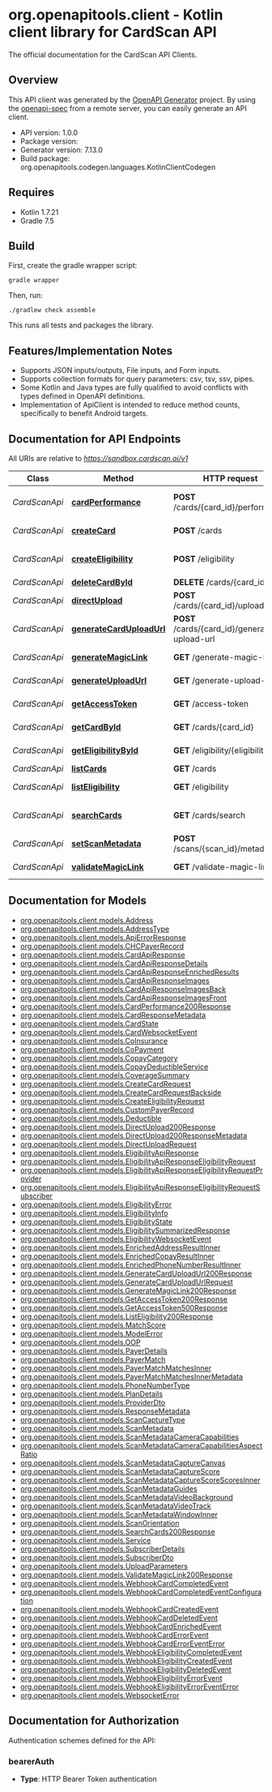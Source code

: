 # org.openapitools.client - Kotlin client library for CardScan API

The official documentation for the CardScan API Clients.

## Overview
This API client was generated by the [OpenAPI Generator](https://openapi-generator.tech) project.  By using the [openapi-spec](https://github.com/OAI/OpenAPI-Specification) from a remote server, you can easily generate an API client.

- API version: 1.0.0
- Package version: 
- Generator version: 7.13.0
- Build package: org.openapitools.codegen.languages.KotlinClientCodegen

## Requires

* Kotlin 1.7.21
* Gradle 7.5

## Build

First, create the gradle wrapper script:

```
gradle wrapper
```

Then, run:

```
./gradlew check assemble
```

This runs all tests and packages the library.

## Features/Implementation Notes

* Supports JSON inputs/outputs, File inputs, and Form inputs.
* Supports collection formats for query parameters: csv, tsv, ssv, pipes.
* Some Kotlin and Java types are fully qualified to avoid conflicts with types defined in OpenAPI definitions.
* Implementation of ApiClient is intended to reduce method counts, specifically to benefit Android targets.

<a id="documentation-for-api-endpoints"></a>
## Documentation for API Endpoints

All URIs are relative to *https://sandbox.cardscan.ai/v1*

| Class | Method | HTTP request | Description |
| ------------ | ------------- | ------------- | ------------- |
| *CardScanApi* | [**cardPerformance**](docs/CardScanApi.md#cardperformance) | **POST** /cards/{card_id}/performance | Card - Send performance data |
| *CardScanApi* | [**createCard**](docs/CardScanApi.md#createcard) | **POST** /cards | Creates a new card |
| *CardScanApi* | [**createEligibility**](docs/CardScanApi.md#createeligibility) | **POST** /eligibility | Create Eligibility Record |
| *CardScanApi* | [**deleteCardById**](docs/CardScanApi.md#deletecardbyid) | **DELETE** /cards/{card_id} | Delete Card |
| *CardScanApi* | [**directUpload**](docs/CardScanApi.md#directupload) | **POST** /cards/{card_id}/upload | Direct Upload |
| *CardScanApi* | [**generateCardUploadUrl**](docs/CardScanApi.md#generatecarduploadurl) | **POST** /cards/{card_id}/generate-upload-url | Card - Generate Upload URL |
| *CardScanApi* | [**generateMagicLink**](docs/CardScanApi.md#generatemagiclink) | **GET** /generate-magic-link | Generate Magic Link |
| *CardScanApi* | [**generateUploadUrl**](docs/CardScanApi.md#generateuploadurl) | **GET** /generate-upload-url | Generate an upload URL |
| *CardScanApi* | [**getAccessToken**](docs/CardScanApi.md#getaccesstoken) | **GET** /access-token | Access Token |
| *CardScanApi* | [**getCardById**](docs/CardScanApi.md#getcardbyid) | **GET** /cards/{card_id} | Get Card by ID |
| *CardScanApi* | [**getEligibilityById**](docs/CardScanApi.md#geteligibilitybyid) | **GET** /eligibility/{eligibility_id} | Get Eligibility |
| *CardScanApi* | [**listCards**](docs/CardScanApi.md#listcards) | **GET** /cards | List Cards |
| *CardScanApi* | [**listEligibility**](docs/CardScanApi.md#listeligibility) | **GET** /eligibility | List Eligibility |
| *CardScanApi* | [**searchCards**](docs/CardScanApi.md#searchcards) | **GET** /cards/search | Search Cards (200) OK |
| *CardScanApi* | [**setScanMetadata**](docs/CardScanApi.md#setscanmetadata) | **POST** /scans/{scan_id}/metadata | Set Scan Metadata |
| *CardScanApi* | [**validateMagicLink**](docs/CardScanApi.md#validatemagiclink) | **GET** /validate-magic-link | Validate Magic Link |


<a id="documentation-for-models"></a>
## Documentation for Models

 - [org.openapitools.client.models.Address](docs/Address.md)
 - [org.openapitools.client.models.AddressType](docs/AddressType.md)
 - [org.openapitools.client.models.ApiErrorResponse](docs/ApiErrorResponse.md)
 - [org.openapitools.client.models.CHCPayerRecord](docs/CHCPayerRecord.md)
 - [org.openapitools.client.models.CardApiResponse](docs/CardApiResponse.md)
 - [org.openapitools.client.models.CardApiResponseDetails](docs/CardApiResponseDetails.md)
 - [org.openapitools.client.models.CardApiResponseEnrichedResults](docs/CardApiResponseEnrichedResults.md)
 - [org.openapitools.client.models.CardApiResponseImages](docs/CardApiResponseImages.md)
 - [org.openapitools.client.models.CardApiResponseImagesBack](docs/CardApiResponseImagesBack.md)
 - [org.openapitools.client.models.CardApiResponseImagesFront](docs/CardApiResponseImagesFront.md)
 - [org.openapitools.client.models.CardPerformance200Response](docs/CardPerformance200Response.md)
 - [org.openapitools.client.models.CardResponseMetadata](docs/CardResponseMetadata.md)
 - [org.openapitools.client.models.CardState](docs/CardState.md)
 - [org.openapitools.client.models.CardWebsocketEvent](docs/CardWebsocketEvent.md)
 - [org.openapitools.client.models.CoInsurance](docs/CoInsurance.md)
 - [org.openapitools.client.models.CoPayment](docs/CoPayment.md)
 - [org.openapitools.client.models.CopayCategory](docs/CopayCategory.md)
 - [org.openapitools.client.models.CopayDeductibleService](docs/CopayDeductibleService.md)
 - [org.openapitools.client.models.CoverageSummary](docs/CoverageSummary.md)
 - [org.openapitools.client.models.CreateCardRequest](docs/CreateCardRequest.md)
 - [org.openapitools.client.models.CreateCardRequestBackside](docs/CreateCardRequestBackside.md)
 - [org.openapitools.client.models.CreateEligibilityRequest](docs/CreateEligibilityRequest.md)
 - [org.openapitools.client.models.CustomPayerRecord](docs/CustomPayerRecord.md)
 - [org.openapitools.client.models.Deductible](docs/Deductible.md)
 - [org.openapitools.client.models.DirectUpload200Response](docs/DirectUpload200Response.md)
 - [org.openapitools.client.models.DirectUpload200ResponseMetadata](docs/DirectUpload200ResponseMetadata.md)
 - [org.openapitools.client.models.DirectUploadRequest](docs/DirectUploadRequest.md)
 - [org.openapitools.client.models.EligibilityApiResponse](docs/EligibilityApiResponse.md)
 - [org.openapitools.client.models.EligibilityApiResponseEligibilityRequest](docs/EligibilityApiResponseEligibilityRequest.md)
 - [org.openapitools.client.models.EligibilityApiResponseEligibilityRequestProvider](docs/EligibilityApiResponseEligibilityRequestProvider.md)
 - [org.openapitools.client.models.EligibilityApiResponseEligibilityRequestSubscriber](docs/EligibilityApiResponseEligibilityRequestSubscriber.md)
 - [org.openapitools.client.models.EligibilityError](docs/EligibilityError.md)
 - [org.openapitools.client.models.EligibilityInfo](docs/EligibilityInfo.md)
 - [org.openapitools.client.models.EligibilityState](docs/EligibilityState.md)
 - [org.openapitools.client.models.EligibilitySummarizedResponse](docs/EligibilitySummarizedResponse.md)
 - [org.openapitools.client.models.EligibilityWebsocketEvent](docs/EligibilityWebsocketEvent.md)
 - [org.openapitools.client.models.EnrichedAddressResultInner](docs/EnrichedAddressResultInner.md)
 - [org.openapitools.client.models.EnrichedCopayResultInner](docs/EnrichedCopayResultInner.md)
 - [org.openapitools.client.models.EnrichedPhoneNumberResultInner](docs/EnrichedPhoneNumberResultInner.md)
 - [org.openapitools.client.models.GenerateCardUploadUrl200Response](docs/GenerateCardUploadUrl200Response.md)
 - [org.openapitools.client.models.GenerateCardUploadUrlRequest](docs/GenerateCardUploadUrlRequest.md)
 - [org.openapitools.client.models.GenerateMagicLink200Response](docs/GenerateMagicLink200Response.md)
 - [org.openapitools.client.models.GetAccessToken200Response](docs/GetAccessToken200Response.md)
 - [org.openapitools.client.models.GetAccessToken500Response](docs/GetAccessToken500Response.md)
 - [org.openapitools.client.models.ListEligibility200Response](docs/ListEligibility200Response.md)
 - [org.openapitools.client.models.MatchScore](docs/MatchScore.md)
 - [org.openapitools.client.models.ModelError](docs/ModelError.md)
 - [org.openapitools.client.models.OOP](docs/OOP.md)
 - [org.openapitools.client.models.PayerDetails](docs/PayerDetails.md)
 - [org.openapitools.client.models.PayerMatch](docs/PayerMatch.md)
 - [org.openapitools.client.models.PayerMatchMatchesInner](docs/PayerMatchMatchesInner.md)
 - [org.openapitools.client.models.PayerMatchMatchesInnerMetadata](docs/PayerMatchMatchesInnerMetadata.md)
 - [org.openapitools.client.models.PhoneNumberType](docs/PhoneNumberType.md)
 - [org.openapitools.client.models.PlanDetails](docs/PlanDetails.md)
 - [org.openapitools.client.models.ProviderDto](docs/ProviderDto.md)
 - [org.openapitools.client.models.ResponseMetadata](docs/ResponseMetadata.md)
 - [org.openapitools.client.models.ScanCaptureType](docs/ScanCaptureType.md)
 - [org.openapitools.client.models.ScanMetadata](docs/ScanMetadata.md)
 - [org.openapitools.client.models.ScanMetadataCameraCapabilities](docs/ScanMetadataCameraCapabilities.md)
 - [org.openapitools.client.models.ScanMetadataCameraCapabilitiesAspectRatio](docs/ScanMetadataCameraCapabilitiesAspectRatio.md)
 - [org.openapitools.client.models.ScanMetadataCaptureCanvas](docs/ScanMetadataCaptureCanvas.md)
 - [org.openapitools.client.models.ScanMetadataCaptureScore](docs/ScanMetadataCaptureScore.md)
 - [org.openapitools.client.models.ScanMetadataCaptureScoreScoresInner](docs/ScanMetadataCaptureScoreScoresInner.md)
 - [org.openapitools.client.models.ScanMetadataGuides](docs/ScanMetadataGuides.md)
 - [org.openapitools.client.models.ScanMetadataVideoBackground](docs/ScanMetadataVideoBackground.md)
 - [org.openapitools.client.models.ScanMetadataVideoTrack](docs/ScanMetadataVideoTrack.md)
 - [org.openapitools.client.models.ScanMetadataWindowInner](docs/ScanMetadataWindowInner.md)
 - [org.openapitools.client.models.ScanOrientation](docs/ScanOrientation.md)
 - [org.openapitools.client.models.SearchCards200Response](docs/SearchCards200Response.md)
 - [org.openapitools.client.models.Service](docs/Service.md)
 - [org.openapitools.client.models.SubscriberDetails](docs/SubscriberDetails.md)
 - [org.openapitools.client.models.SubscriberDto](docs/SubscriberDto.md)
 - [org.openapitools.client.models.UploadParameters](docs/UploadParameters.md)
 - [org.openapitools.client.models.ValidateMagicLink200Response](docs/ValidateMagicLink200Response.md)
 - [org.openapitools.client.models.WebhookCardCompletedEvent](docs/WebhookCardCompletedEvent.md)
 - [org.openapitools.client.models.WebhookCardCompletedEventConfiguration](docs/WebhookCardCompletedEventConfiguration.md)
 - [org.openapitools.client.models.WebhookCardCreatedEvent](docs/WebhookCardCreatedEvent.md)
 - [org.openapitools.client.models.WebhookCardDeletedEvent](docs/WebhookCardDeletedEvent.md)
 - [org.openapitools.client.models.WebhookCardEnrichedEvent](docs/WebhookCardEnrichedEvent.md)
 - [org.openapitools.client.models.WebhookCardErrorEvent](docs/WebhookCardErrorEvent.md)
 - [org.openapitools.client.models.WebhookCardErrorEventError](docs/WebhookCardErrorEventError.md)
 - [org.openapitools.client.models.WebhookEligibilityCompletedEvent](docs/WebhookEligibilityCompletedEvent.md)
 - [org.openapitools.client.models.WebhookEligibilityCreatedEvent](docs/WebhookEligibilityCreatedEvent.md)
 - [org.openapitools.client.models.WebhookEligibilityDeletedEvent](docs/WebhookEligibilityDeletedEvent.md)
 - [org.openapitools.client.models.WebhookEligibilityErrorEvent](docs/WebhookEligibilityErrorEvent.md)
 - [org.openapitools.client.models.WebhookEligibilityErrorEventError](docs/WebhookEligibilityErrorEventError.md)
 - [org.openapitools.client.models.WebsocketError](docs/WebsocketError.md)


<a id="documentation-for-authorization"></a>
## Documentation for Authorization


Authentication schemes defined for the API:
<a id="bearerAuth"></a>
### bearerAuth

- **Type**: HTTP Bearer Token authentication

